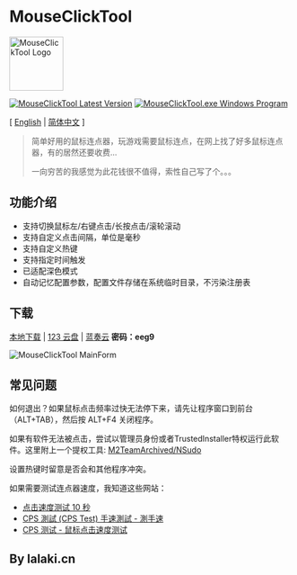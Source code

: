 # MouseClickTool

<img src="https://fastly.jsdelivr.net/gh/lalakii/MouseClickTool/MouseClickTool.jpg" alt="MouseClickTool Logo" width="96" />

[![MouseClickTool Latest Version](https://img.shields.io/github/v/release/lalakii/MouseClickTool?logo=github)](https://github.com/lalakii/MouseClickTool/releases)
[![MouseClickTool.exe Windows Program](https://img.shields.io/badge/windows-.exe-0078D4?logo=windows)](https://mouseclicktool.sourceforge.io/)

[ [English](README_en.md) | [简体中文](README.md) ]

> 简单好用的鼠标连点器，玩游戏需要鼠标连点，在网上找了好多鼠标连点器，有的居然还要收费...
>
> 一向穷苦的我感觉为此花钱很不值得，索性自己写了个。。。

## 功能介绍

- 支持切换鼠标左/右键点击/长按点击/滚轮滚动
- 支持自定义点击间隔，单位是毫秒
- 支持自定义热键
- 支持指定时间触发
- 已适配深色模式
- 自动记忆配置参数，配置文件存储在系统临时目录，不污染注册表

## 下载

[本地下载](https://github.com/lalakii/MouseClickTool/releases) | [123 云盘](https://www.123pan.com/s/jE3Sjv-IWExd.html) | [蓝奏云](https://a01.lanzout.com/b0hcjysub) **密码：eeg9**

<img src="https://fastly.jsdelivr.net/gh/lalakii/MouseClickTool/MouseClickTool.png?v=2.0" alt="MouseClickTool MainForm"/>

## 常见问题

如何退出？如果鼠标点击频率过快无法停下来，请先让程序窗口到前台（ALT+TAB），然后按 ALT+F4 关闭程序。

如果有软件无法被点击，尝试以管理员身份或者TrustedInstaller特权运行此软件。这里附上一个提权工具: [M2TeamArchived/NSudo](https://github.com/M2TeamArchived/NSudo/releases/)

设置热键时留意是否会和其他程序冲突。

如果需要测试连点器速度，我知道这些网站：

- [点击速度测试 10 秒](https://cps-check.com/cn/)
- [CPS 測試 (CPS Test) 手速測試 - 測手速](https://cpstest.org/zh/)
- [CPS 测试 - 鼠标点击速度测试](https://www.arealme.com/click-speed-test/cn/)

## By lalaki.cn